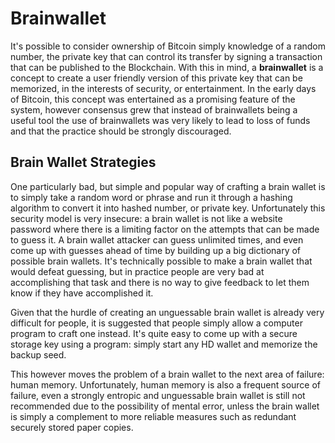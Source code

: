 # Brainwallet

It's possible to consider ownership of Bitcoin simply knowledge of a random number, the private key that can control its transfer by signing a transaction that can be published to the Blockchain. With this in mind, a **brainwallet** is a concept to create a user friendly version of this private key that can be memorized, in the interests of security, or entertainment. In the early days of Bitcoin, this concept was entertained as a promising feature of the system, however consensus grew that instead of brainwallets being a useful tool the use of brainwallets was very likely to lead to loss of funds and that the practice should be strongly discouraged.

## Brain Wallet Strategies

One particularly bad, but simple and popular way of crafting a brain wallet is to simply take a random word or phrase and run it through a hashing algorithm to convert it into hashed number, or private key. Unfortunately this security model is very insecure: a brain wallet is not like a website password where there is a limiting factor on the attempts that can be made to guess it. A brain wallet attacker can guess unlimited times, and even come up with guesses ahead of time by building up a big dictionary of possible brain wallets. It's technically possible to make a brain wallet that would defeat guessing, but in practice people are very bad at accomplishing that task and there is no way to give feedback to let them know if they have accomplished it.

Given that the hurdle of creating an unguessable brain wallet is already very difficult for people, it is suggested that people simply allow a computer program to craft one instead. It's quite easy to come up with a secure storage key using a program: simply start any HD wallet and memorize the backup seed. 

This however moves the problem of a brain wallet to the next area of failure: human memory. Unfortunately, human memory is also a frequent source of failure, even a strongly entropic and unguessable brain wallet is still not recommended due to the possibility of mental error, unless the brain wallet is simply a complement to more reliable measures such as redundant securely stored paper copies.

